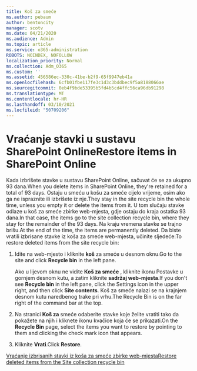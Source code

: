 ```yaml
---
title: Koš za smeće
ms.author: pebaum
author: bentoncity
manager: scotv
ms.date: 04/21/2020
ms.audience: Admin
ms.topic: article
ms.service: o365-administration
ROBOTS: NOINDEX, NOFOLLOW
localization_priority: Normal
ms.collection: Adm_O365
ms.custom: ''
ms.assetid: 456586ec-330c-41be-b2f9-65f9947eb41a
ms.openlocfilehash: 6cfb01fbe117fe3c1d3c3bddbec9f5a8188066ae
ms.sourcegitcommit: 0eb4f9bde53395b5fd4b5cd4ffc56ca96db91298
ms.translationtype: MT
ms.contentlocale: hr-HR
ms.lasthandoff: 03/10/2021
ms.locfileid: "50709206"
---
```

# <a name="restore-items-in-sharepoint-online"></a><span data-ttu-id="516de-102">Vraćanje stavki u sustavu SharePoint Online</span><span class="sxs-lookup"><span data-stu-id="516de-102">Restore items in SharePoint Online</span></span>

<span data-ttu-id="516de-103">Kada izbrišete stavke u sustavu SharePoint Online, sačuvat će se za ukupno 93 dana.</span><span class="sxs-lookup"><span data-stu-id="516de-103">When you delete items in SharePoint Online, they're retained for a total of 93 days.</span></span> <span data-ttu-id="516de-104">Ostaju u smeću u košu za smeće cijelo vrijeme, osim ako ga ne ispraznite ili izbrišete iz nje.</span><span class="sxs-lookup"><span data-stu-id="516de-104">They stay in the site recycle bin the whole time, unless you empty it or delete the items from it.</span></span> <span data-ttu-id="516de-105">U tom slučaju stavke odlaze u koš za smeće zbirke web-mjesta, gdje ostaju do kraja ostatka 93 dana.</span><span class="sxs-lookup"><span data-stu-id="516de-105">In that case, the items go to the site collection recycle bin, where they stay for the remainder of the 93 days.</span></span> <span data-ttu-id="516de-106">Na kraju vremena stavke se trajno brišu.</span><span class="sxs-lookup"><span data-stu-id="516de-106">At the end of the time, the items are permanently deleted.</span></span> <span data-ttu-id="516de-107">Da biste vratili izbrisane stavke iz koša za smeće web-mjesta, učinite sljedeće:</span><span class="sxs-lookup"><span data-stu-id="516de-107">To restore deleted items from the site recycle bin:</span></span>
  
1. <span data-ttu-id="516de-108">Idite na web-mjesto i kliknite **koš** za smeće u desnom oknu.</span><span class="sxs-lookup"><span data-stu-id="516de-108">Go to the site and click **Recycle bin** in the left pane.</span></span> 
    
    <span data-ttu-id="516de-109">Ako u lijevom oknu ne vidite **Koš za smeće** , kliknite ikonu Postavke u gornjem desnom kutu, a zatim kliknite **sadržaj web-mjesta**.</span><span class="sxs-lookup"><span data-stu-id="516de-109">If you don't see **Recycle bin** in the left pane, click the Settings icon in the upper right, and then click **Site contents**.</span></span> <span data-ttu-id="516de-110">Koš za smeće nalazi se na krajnjem desnom kutu naredbenog trake pri vrhu.</span><span class="sxs-lookup"><span data-stu-id="516de-110">The Recycle Bin is on the far right of the command bar at the top.</span></span>
    
2. <span data-ttu-id="516de-111">Na stranici **Koš za** smeće odaberite stavke koje želite vratiti tako da pokažete na njih i kliknete ikonu kvačice koja će se prikazati.</span><span class="sxs-lookup"><span data-stu-id="516de-111">On the **Recycle Bin** page, select the items you want to restore by pointing to them and clicking the check mark icon that appears.</span></span> 
    
3. <span data-ttu-id="516de-112">Kliknite **Vrati**.</span><span class="sxs-lookup"><span data-stu-id="516de-112">Click **Restore**.</span></span>
    
[<span data-ttu-id="516de-113">Vraćanje izbrisanih stavki iz koša za smeće zbirke web-mjesta</span><span class="sxs-lookup"><span data-stu-id="516de-113">Restore deleted items from the Site collection recycle bin</span></span>](https://support.microsoft.com/office/restore-items-in-the-recycle-bin-that-were-deleted-from-sharepoint-or-teams-6df466b6-55f2-4898-8d6e-c0dff851a0be)
  

